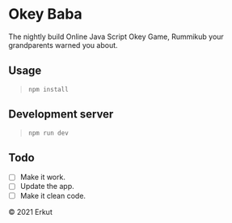 # Okey Baba
The nightly build Online Java Script Okey Game, Rummikub your grandparents warned you about.

## Usage
> `npm install`

## Development server
> `npm run dev`

## Todo
* [ ] Make it work.
* [ ] Update the app.
* [ ] Make it clean code.

&copy; 2021 Erkut